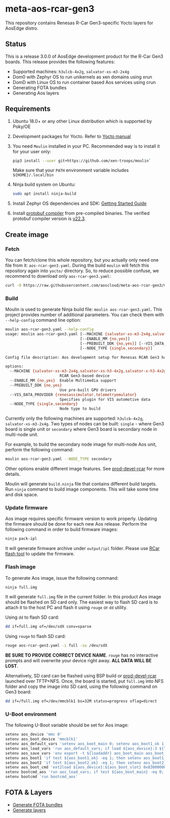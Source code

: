 # meta-aos-rcar-gen3

This repository contains Renesas R-Car Gen3-specific Yocto layers for AosEdge distro.

## Status

This is a release 3.0.0 of AosEdge development product for the R-Car Gen3 boards. This release provides the following
features:

* Supported machines: `h3ulcb-4x2g`, `salvator-xs-m3-2x4g`
* Dom0 with Zephyr OS to run unikernels as xen domains using xrun
* DomD with Linux OS to run container based Aos services using crun
* Generating FOTA bundles
* Generating Aos layers

## Requirements

1. Ubuntu 18.0+ or any other Linux distribution which is supported by Poky/OE

2. Development packages for Yocto. Refer to
[Yocto manual](https://www.yoctoproject.org/docs/current/mega-manual/mega-manual.html#brief-build-system-packages)

3. You need `Moulin` installed in your PC. Recommended way is to install it for your user only:

    ```sh
    pip3 install --user git+https://github.com/xen-troops/moulin`
    ```

    Make sure that your `PATH` environment variable includes `${HOME}/.local/bin`

4. Ninja build system on Ubuntu:

    ```sh
    sudo apt install ninja-build
    ```
  
5. Install Zephyr OS dependencies and SDK:
[Getting Started Guide](https://docs.zephyrproject.org/latest/develop/getting_started/index.html#)

6. Install [protobuf compiler](https://grpc.io/docs/protoc-installation/#install-pre-compiled-binaries-any-os) from
pre-compiled binaries. The verified protobuf compiler version is
[v22.3](https://github.com/protocolbuffers/protobuf/releases/tag/v22.3).

## Create image

### Fetch

You can fetch/clone this whole repository, but you actually only need one file from it: `aos-rcar-gen3.yaml`. During the
build `moulin` will fetch this repository again into `yocto/` directory. So, to reduce possible confuse, we recommend to
download only `aos-rcar-gen3.yaml`:

```sh
curl -O https://raw.githubusercontent.com/aoscloud/meta-aos-rcar-gen3/main/aos-rcar-gen3.yaml
```

### Build

Moulin is used to generate Ninja build file: `moulin aos-rcar-gen3.yaml`. This project provides number of additional
parameters. You can check them with `--help-config` command line option:

```sh
moulin aos-rcar-gen3.yaml --help-config   
usage: moulin aos-rcar-gen3.yaml [--MACHINE {salvator-xs-m3-2x4g,salvator-xs-h3-4x2g,salvator-x-h3-4x2g,h3ulcb-4x2g,h3ulcb-4x2g-kf,h3ulcb-4x2g-ab}]
                                 [--ENABLE_MM {no,yes}]
                                 [--PREBUILT_DDK {no,yes}] [--VIS_DATA_PROVIDER {renesassimulator,telemetryemulator}]
                                 [--NODE_TYPE {single,secondary}]

Config file description: Aos development setup for Renesas RCAR Gen3 hardware

options:
  --MACHINE {salvator-xs-m3-2x4g,salvator-xs-h3-4x2g,salvator-x-h3-4x2g,h3ulcb-4x2g,h3ulcb-4x2g-kf,h3ulcb-4x2g-ab}
                        RCAR Gen3-based device
  --ENABLE_MM {no,yes}  Enable Multimedia support
  --PREBUILT_DDK {no,yes}
                        Use pre-built GPU drivers
  --VIS_DATA_PROVIDER {renesassimulator,telemetryemulator}
                        Specifies plugin for VIS automotive data
  --NODE_TYPE {single,secondary}
                        Node type to build

```

Currently only the following machines are supported: `h3ulcb-4x2g`, `salvator-xs-m3-2x4g`.
Two types of nodes can be built: `single` - where Gen3 board is single unit or `secondary` where Gen3 board is secondary
node in multi-node unit.

For example, to build the secondary node image for multi-node Aos unit, perform the following command:

```sh
moulin aos-rcar-gen3.yaml --NODE_TYPE secondary
```

Other options enable different image features. See
[prod-devel-rcar](https://github.com/xen-troops/meta-xt-prod-devel-rcar/blob/master/README.md) for more details.

Moulin will generate `build.ninja` file that contains different build targets. Run `ninja` command to build image
components. This will take some time and disk space.

### Update firmware

Aos image requires specific firmware version to work properly. Updating the firmware should be done for each new Aos
release. Perform the following command in order to build firmware images:

```sh
ninja pack-ipl
```

It will generate firmware archive under `output/ipl` folder. Please use
[RCar flash tool](https://github.com/xen-troops/rcar_flash) to update the firmware.

### Flash image

To generate Aos image, issue the following command:

```sh
ninja full.img
```

It will generate `full.img` file in the current folder. In this product Aos image should be flashed on SD card only. The
easiest way to flash SD card is to attach it to the host PC and flash it using `rouge` or `dd` utility.

Using `dd` to flash SD card:

```sh
dd if=full.img of=/dev/sdX conv=sparse
```

Using `rouge` to flash SD card:

```sh
rouge aos-rcar-gen3.yaml -i full -so /dev/sdX
```

**BE SURE TO PROVIDE CORRECT DEVICE NAME**. `rouge` has no interactive prompts and will overwrite your device right
away. **ALL DATA WILL BE LOST**.

Alternatively, SD card can be flashed using BSP build or
[prod-devel-rcar](https://github.com/xen-troops/meta-xt-prod-devel-rcar/blob/master/README.md) launched over TFTP+NFS.
Once, the board is started, put `full.img` into NFS folder and copy the image into SD card, using the following command
on Gen3 board:

```sh
dd if=/full.img of=/dev/mmcblk1 bs=32M status=progress oflag=direct
```

### U-Boot environment

The following U-Boot variable should be set for Aos image:

```sh
setenv aos_device 'mmc 0'
setenv aos_boot_device 'mmcblk1'
setenv aos_default_vars 'setenv aos_boot_main 0; setenv aos_boot1_ok 1; setenv aos_boot2_ok 1; setenv aos_boot_part 0'
setenv aos_load_vars 'run aos_default_vars; if load ${aos_device}:3 ${loadaddr} uboot.env; then env import -t ${loadaddr} ${filesize}; fi'
setenv aos_save_vars 'env export -t ${loadaddr} aos_boot_main aos_boot_part aos_boot1_ok aos_boot2_ok; fatwrite ${aos_device}:3 ${loadaddr} uboot.env 0x3E'
setenv aos_boot1 'if test ${aos_boot1_ok} -eq 1; then setenv aos_boot1_ok 0; setenv aos_boot2_ok 1; setenv aos_boot_part 0; setenv aos_boot_slot 1; echo "==== Boot from part 1"; run aos_save_vars; run aos_boot_cmd; fi'
setenv aos_boot2 'if test ${aos_boot2_ok} -eq 1; then setenv aos_boot2_ok 0; setenv aos_boot1_ok 1; setenv aos_boot_part 1; setenv aos_boot_slot 2; echo "==== Boot from part 2"; run aos_save_vars; run aos_boot_cmd; fi'
setenv aos_boot_cmd 'ext2load ${aos_device}:${aos_boot_slot} 0x83000000 boot.uImage; source 0x83000000'
setenv bootcmd_aos 'run aos_load_vars; if test ${aos_boot_main} -eq 0; then run aos_boot1; run aos_boot2; else run aos_boot2; run aos_boot1; fi'
setenv bootcmd 'run bootcmd_aos'
```

## FOTA & Layers

* [Generate FOTA bundles](https://github.com/aoscloud/meta-aos-vm/blob/main/doc/fota.md)
* [Generate layers](https://github.com/aoscloud/meta-aos-vm/blob/main/doc/layers.md)
